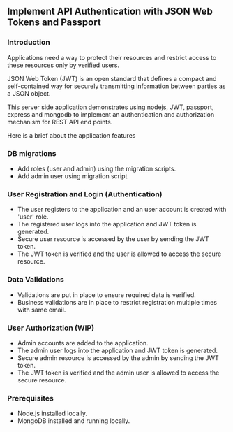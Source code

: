 ## Implement API Authentication with JSON Web Tokens and Passport

### Introduction
Applications need a way to protect their resources and restrict access to these resources only by verified users.

JSON Web Token (JWT) is an open standard that defines a compact and self-contained way for securely transmitting information between parties as a JSON object.

This server side application demonstrates using nodejs, JWT, passport, express and mongodb to implement an authentication and authorization mechanism for REST API end points.

Here is a brief about the application features 

### DB migrations
* Add roles (user and admin) using the migration scripts.
* Add admin user using migration script

### User Registration and Login (Authentication)
* The user registers to the application and an user account is created with 'user' role.
* The registered user logs into the application and JWT token is generated.
* Secure user resource is accessed by the user by sending the JWT token.
* The JWT token is verified and the user is allowed to access the secure resource.

### Data Validations
* Validations are put in place to ensure required data is verified.
* Business validations are in place to restrict registration multiple times with same email.

### User Authorization (WIP)
* Admin accounts are added to the application.
* The admin user logs into the application and JWT token is generated.
* Secure admin resource is accessed by the admin by sending the JWT token.
* The JWT token is verified and the admin user is allowed to access the secure resource.

### Prerequisites
* Node.js installed locally.
* MongoDB installed and running locally.
